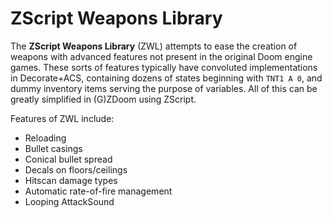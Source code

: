 ZScript Weapons Library
=======================

The **ZScript Weapons Library** (ZWL) attempts to ease the creation of weapons
with advanced features not present in the original Doom engine games. These
sorts of features typically have convoluted implementations in Decorate+ACS,
containing dozens of states beginning with `TNT1 A 0`, and dummy inventory
items serving the purpose of variables. All of this can be greatly simplified
in (G)ZDoom using ZScript.

Features of ZWL include:
* Reloading
* Bullet casings
* Conical bullet spread
* Decals on floors/ceilings
* Hitscan damage types
* Automatic rate-of-fire management
* Looping AttackSound
